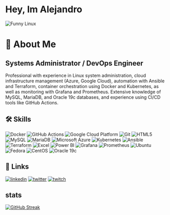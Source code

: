 
# Hey, Im Alejandro
![Funny Linux](https://i.pinimg.com/originals/75/87/df/7587df77ef521cf98057d0028ee983f1.gif)

# 🚀 About Me
## Systems Administrator / DevOps Engineer

Professional with experience in Linux system administration, cloud infrastructure management (Azure, Google Cloud), automation with Ansible and Terraform, container orchestration using Docker and Kubernetes, as well as monitoring with Grafana and Prometheus. Extensive knowledge of MySQL, MariaDB, and Oracle 19c databases, and experience using CI/CD tools like GitHub Actions.




## 🛠 Skills

![Docker](https://img.shields.io/badge/Docker-2496ED?style=for-the-badge&logo=docker&logoColor=white) 
![GitHub Actions](https://img.shields.io/badge/GitHub_Actions-2088FF?style=for-the-badge&logo=githubactions&logoColor=white) 
![Google Cloud Platform](https://img.shields.io/badge/Google_Cloud-4285F4?style=for-the-badge&logo=googlecloud&logoColor=white) 
![Git](https://img.shields.io/badge/Git-F05032?style=for-the-badge&logo=git&logoColor=white) 
![HTML5](https://img.shields.io/badge/HTML5-E34F26?style=for-the-badge&logo=html5&logoColor=white) 
![MySQL](https://img.shields.io/badge/MySQL-4479A1?style=for-the-badge&logo=mysql&logoColor=white) 
![MariaDB](https://img.shields.io/badge/MariaDB-003545?style=for-the-badge&logo=mariadb&logoColor=white) 
![Microsoft Azure](https://img.shields.io/badge/Azure-007FFF?style=for-the-badge&logo=microsoftazure&logoColor=white) 
![Kubernetes](https://img.shields.io/badge/Kubernetes-326CE5?style=for-the-badge&logo=kubernetes&logoColor=white) 
![Ansible](https://img.shields.io/badge/Ansible-EE0000?style=for-the-badge&logo=ansible&logoColor=white) 
![Terraform](https://img.shields.io/badge/Terraform-7B42BC?style=for-the-badge&logo=terraform&logoColor=white) 
![Excel](https://img.shields.io/badge/Microsoft_Excel-217346?style=for-the-badge&logo=microsoft-excel&logoColor=white) 
![Power BI](https://img.shields.io/badge/Power_BI-F2C811?style=for-the-badge&logo=power-bi&logoColor=black) 
![Grafana](https://img.shields.io/badge/Grafana-F46800?style=for-the-badge&logo=grafana&logoColor=white) 
![Prometheus](https://img.shields.io/badge/Prometheus-E6522C?style=for-the-badge&logo=prometheus&logoColor=white) 
![Ubuntu](https://img.shields.io/badge/Ubuntu-E95420?style=for-the-badge&logo=ubuntu&logoColor=white) 
![Fedora](https://img.shields.io/badge/Fedora-294172?style=for-the-badge&logo=fedora&logoColor=white) 
![CentOS](https://img.shields.io/badge/CentOS-262577?style=for-the-badge&logo=centos&logoColor=white) 
![Oracle 19c](https://img.shields.io/badge/Oracle_19c-F80000?style=for-the-badge&logo=oracle&logoColor=white)

## 🔗 Links

[![linkedin](https://img.shields.io/badge/linkedin-0A66C2?style=for-the-badge&logo=linkedin&logoColor=white)](https://www.linkedin.com/in/alejandro-beiroa-muñoz/)
[![twitter](https://img.shields.io/badge/twitter-1DA1F2?style=for-the-badge&logo=twitter&logoColor=white)](https://x.com/Srbeiroa/)
[![twitch](https://img.shields.io/badge/twitch-9146FF?style=for-the-badge&logo=twitch&logoColor=white)](https://www.twitch.tv/chukuluntv)



## stats


[![GitHub Streak](https://github-readme-streak-stats.herokuapp.com?user=Chukulun&theme=taiga&border_radius=5.5&date_format=j%20M%5B%20Y%5D&mode=weekly)](https://git.io/streak-stats)
